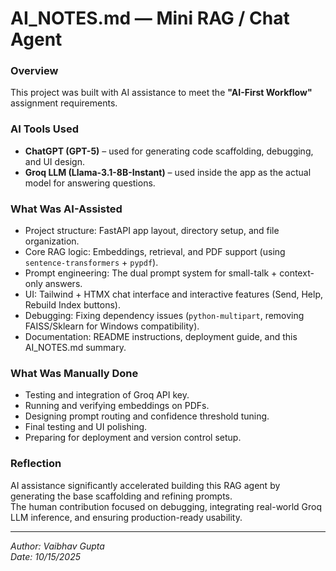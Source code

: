 # AI_NOTES.md — Mini RAG / Chat Agent

### Overview
This project was built with AI assistance to meet the **"AI-First Workflow"** assignment requirements.

### AI Tools Used
- **ChatGPT (GPT-5)** – used for generating code scaffolding, debugging, and UI design.
- **Groq LLM (Llama-3.1-8B-Instant)** – used inside the app as the actual model for answering questions.

### What Was AI-Assisted
- Project structure: FastAPI app layout, directory setup, and file organization.
- Core RAG logic: Embeddings, retrieval, and PDF support (using `sentence-transformers` + `pypdf`).
- Prompt engineering: The dual prompt system for small-talk + context-only answers.
- UI: Tailwind + HTMX chat interface and interactive features (Send, Help, Rebuild Index buttons).
- Debugging: Fixing dependency issues (`python-multipart`, removing FAISS/Sklearn for Windows compatibility).
- Documentation: README instructions, deployment guide, and this AI_NOTES.md summary.

### What Was Manually Done
- Testing and integration of Groq API key.
- Running and verifying embeddings on PDFs.
- Designing prompt routing and confidence threshold tuning.
- Final testing and UI polishing.
- Preparing for deployment and version control setup.

### Reflection
AI assistance significantly accelerated building this RAG agent by generating the base scaffolding and refining prompts.  
The human contribution focused on debugging, integrating real-world Groq LLM inference, and ensuring production-ready usability.

---

*Author: Vaibhav Gupta*  
*Date: 10/15/2025*
